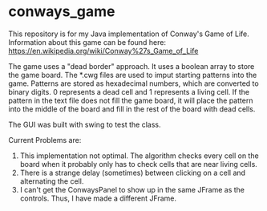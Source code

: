 # conways_game

This repository is for my Java implementation of Conway's Game of Life.
Information about this game can be found here:
https://en.wikipedia.org/wiki/Conway%27s_Game_of_Life

The game uses a "dead border" approach.
It uses a boolean array to store the game board.
The *.cwg files are used to imput starting patterns into the game.
Patterns are stored as hexadecimal numbers, which are converted to binary digits.
0 represents a dead cell and 1 represents a living cell.
If the pattern in the text file does not fill the game board, it will place the pattern into the middle of the board
and fill in the rest of the board with dead cells.

The GUI was built with swing to test the class.

Current Problems are:
1. This implementation not optimal. The algorithm checks every cell on the board when it probably only has to check cells that are near living cells.&#13;
2. There is a strange delay (sometimes) between clicking on a cell and alternating the cell.&#13;
3. I can't get the ConwaysPanel to show up in the same JFrame as the controls. Thus, I have made a different JFrame.&#13;

